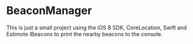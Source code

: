 # BeaconManager

This is just a small project using the iOS 8 SDK, CoreLocation, Swift and Estimote iBeacons to print the nearby beacons to the console.
